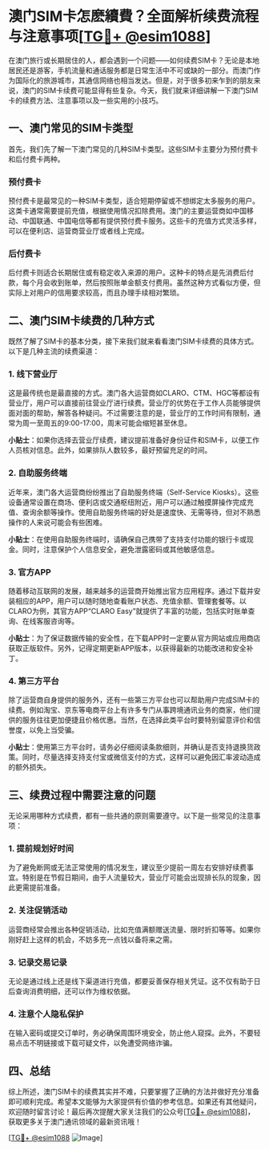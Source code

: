 # 澳门SIM卡怎麽續費？全面解析续费流程与注意事项[[TG💪+ @esim1088](https://t.me/s/esim1088)]

在澳门旅行或长期居住的人，都会遇到一个问题——如何续费SIM卡？无论是本地居民还是游客，手机流量和通话服务都是日常生活中不可或缺的一部分。而澳门作为国际化的旅游城市，其通信网络也相当发达。但是，对于很多初来乍到的朋友来说，澳门的SIM卡续费可能显得有些复杂。今天，我们就来详细讲解一下澳门SIM卡的续费方法、注意事项以及一些实用的小技巧。

## 一、澳门常见的SIM卡类型

首先，我们先了解一下澳门常见的几种SIM卡类型。这些SIM卡主要分为预付费卡和后付费卡两种。

### 预付费卡

预付费卡是最常见的一种SIM卡类型，适合短期停留或不想绑定太多服务的用户。这类卡通常需要提前充值，根据使用情况扣除费用。澳门的主要运营商如中国移动、中国联通、中国电信等都有提供预付费卡服务。这些卡的充值方式灵活多样，可以在便利店、运营商营业厅或者线上完成。

### 后付费卡

后付费卡则适合长期居住或有稳定收入来源的用户。这种卡的特点是先消费后付款，每个月会收到账单，然后按照账单金额支付费用。虽然这种方式看似方便，但实际上对用户的信用要求较高，而且办理手续相对繁琐。

## 二、澳门SIM卡续费的几种方式

既然了解了SIM卡的基本分类，接下来我们就来看看澳门SIM卡续费的具体方式。以下是几种主流的续费渠道：

### 1. 线下营业厅

这是最传统也是最直接的方式。澳门各大运营商如CLARO、CTM、HGC等都设有营业厅，用户可以直接前往营业厅进行续费。营业厅的优势在于工作人员能够提供面对面的帮助，解答各种疑问。不过需要注意的是，营业厅的工作时间有限制，通常为周一至周五的9:00-17:00，周末可能会缩短甚至休息。

**小贴士**：如果你选择去营业厅续费，建议提前准备好身份证件和SIM卡，以便工作人员核对信息。此外，如果排队人数较多，最好预留充足的时间。

### 2. 自助服务终端

近年来，澳门各大运营商纷纷推出了自助服务终端（Self-Service Kiosks）。这些设备通常设置在商场、便利店或交通枢纽附近，用户可以通过触摸屏操作完成充值、查询余额等操作。使用自助服务终端的好处是速度快、无需等待，但对不熟悉操作的人来说可能会有些困难。

**小贴士**：在使用自助服务终端时，请确保自己携带了支持支付功能的银行卡或现金。同时，注意保护个人信息安全，避免泄露密码或其他敏感信息。

### 3. 官方APP

随着移动互联网的发展，越来越多的运营商开始推出官方应用程序。通过下载并安装相应的APP，用户可以随时随地查看账户状态、充值余额、管理套餐等。以CLARO为例，其官方APP“CLARO Easy”就提供了丰富的功能，包括实时账单查询、在线客服咨询等。

**小贴士**：为了保证数据传输的安全性，在下载APP时一定要从官方网站或应用商店获取正版软件。另外，记得定期更新APP版本，以获得最新的功能改进和安全补丁。

### 4. 第三方平台

除了运营商自身提供的服务外，还有一些第三方平台也可以帮助用户完成SIM卡的续费。例如淘宝、京东等电商平台上有许多专门从事跨境通讯业务的商家，他们提供的服务往往更加便捷且价格优惠。当然，在选择此类平台时要特别留意评价和信誉度，以免上当受骗。

**小贴士**：使用第三方平台时，请务必仔细阅读条款细则，并确认是否支持退换货政策。同时，尽量选择支持支付宝或微信支付的方式，这样可以避免因汇率波动造成的额外损失。

## 三、续费过程中需要注意的问题

无论采用哪种方式续费，都有一些共通的原则需要遵守。以下是一些常见的注意事项：

### 1. 提前规划好时间

为了避免断网或无法正常使用的情况发生，建议至少提前一周左右安排好续费事宜。特别是在节假日期间，由于人流量较大，营业厅可能会出现排长队的现象，因此更需提前准备。

### 2. 关注促销活动

运营商经常会推出各种促销活动，比如充值满额赠送流量、限时折扣等等。如果你刚好赶上这样的机会，不妨多充一点钱以备将来之需。

### 3. 记录交易记录

无论是通过线上还是线下渠道进行充值，都要妥善保存相关凭证。这不仅有助于日后查询消费明细，还可以作为维权依据。

### 4. 注意个人隐私保护

在输入密码或提交订单时，务必确保周围环境安全，防止他人窥探。此外，不要轻易点击不明链接或下载可疑文件，以免遭受网络诈骗。

## 四、总结

综上所述，澳门SIM卡的续费其实并不难，只要掌握了正确的方法并做好充分准备即可顺利完成。希望本文能够为大家提供有价值的参考信息。如果还有其他疑问，欢迎随时留言讨论！最后再次提醒大家关注我们的公众号[[TG💪+ @esim1088](https://t.me/s/esim1088)]，获取更多关于澳门通讯领域的最新资讯哦！

[[TG💪+ @esim1088](https://t.me/s/esim1088) ![Image](https://i.postimg.cc/4NQfJmqS/Snipaste-2025-05-13-00-14-12.png)]
